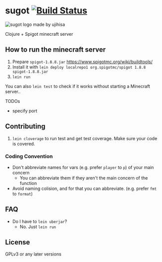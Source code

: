# sugot [![Build Status](http://jenkins.raa0121.info/job/sugot/badge/icon)](http://jenkins.raa0121.info/job/sugot/)

![sugot logo made by ujihisa](http://cache.gyazo.com/8b5b3fba0e9ea94b303acd77e8920a8c.png)

Clojure + Spigot minecraft server

## How to run the minecraft server

1. Prepare `spigot-1.8.8.jar` https://www.spigotmc.org/wiki/buildtools/
2. Install it with `lein deploy localrepo1 org.spigotmc/spigot 1.8.8 spigot-1.8.8.jar`
3. `lein run`

You can also `lein test` to check if it works without starting a Minecraft server..

TODOs

* specify port

## Contributing

1. `lein cloverage` to run test and get test coverage. Make sure your code is covered.

### Coding Convention

* Don't abbreviate names for vars (e.g. prefer `player` to `p`) of your main concern
    * You can abbreviate them if they aren't the main concern of the function
* Avoid naming colision, and for that you can abbreviate. (e.g. prefer `fmt` to `format`)

## FAQ

* Do I have to `lein uberjar`?
    * No. Just `lein run`

## License

GPLv3 or any later versions

